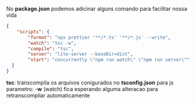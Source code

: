 No **package.json** podemos adicinar alguns comando para facilitar nossa vida
```json
{
	"scripts": {
	    "format": "npx prettier '**/*.ts' '**/*.js' --write",
	    "watch": "tsc -w",
	    "compile": "tsc",
	    "server": "lite-server --baseDir=dist",
	    "start": "concurrently \"npm run watch\" \"npm run server\""
  }
}
```

**tsc**: transcompila os arquivos conigurados no **tsconfig.json** para js
	parametro: -**w** (watch) fica esperando alguma alteracao para retranscompilar automaticamente